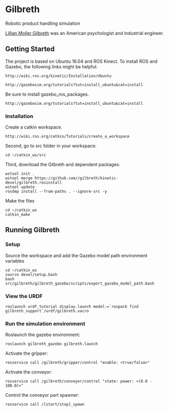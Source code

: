 # Gilbreth
Robotic product handling simulation

[Lillian Moller Gilbreth](https://en.wikipedia.org/wiki/Lillian_Moller_Gilbreth)  was an American psychologist and industrial engineer.

## Getting Started

The project is based on Ubuntu 16.04 and ROS Kinect. To install ROS and Gazebo, the following links might be helpful.
```
http://wiki.ros.org/kinetic/Installation/Ubuntu

http://gazebosim.org/tutorials?tut=install_ubuntu&cat=install
```
Be sure to install gazebo_ros_packages.
```
http://gazebosim.org/tutorials?tut=install_ubuntu&cat=install
```
### Installation

Create a catkin workspace.
```
http://wiki.ros.org/catkin/Tutorials/create_a_workspace
```
Second, go to src folder in your workspace:
```
cd ~/catkin_ws/src
```
Third, download the Gilbreth and dependent packages:
```
wstool init .
wstool merge https://github.com//gilbreth/kinetic-devel/gilbreth.rosinstall
wstool update
rosdep install --from-paths . --ignore-src -y
```
Make the files
```
cd ~/catkin_ws
catkin_make
```

## Running Gilbreth

### Setup
Source the workspace and add the Gazebo model path environment variables
```
cd ~/catkin_ws
source devel/setup.bash
bash src/gilbreth/gilbreth_gazebo/scripts/export_gazebo_model_path.bash
```

### View the URDF
```
roslaunch urdf_tutorial display.launch model:=`rospack find gilbreth_support`/urdf/gilbreth.xacro
```

### Run the simulation environment

Roslaunch the gazebo environment:
```
roslaunch gilbreth_gazebo gilbreth.launch
```
Activate the gripper:
```
rosservice call /gilbreth/gripper/control "enable: <true/false>"
```
Activate the conveyor:
```
rosservice call /gilbreth/conveyor/control "state: power: <(0.0 - 100.0)>"
```
Control the conveyor part spawner:
```
rosservice call /[start/stop]_spawn
```
